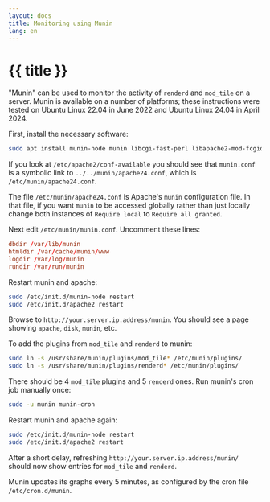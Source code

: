 ```yaml
---
layout: docs
title: Monitoring using Munin
lang: en
---
```


# {{ title }}

"Munin" can be used to monitor the activity of `renderd` and `mod_tile` on a server. Munin is available on a number of platforms; these instructions were tested on Ubuntu Linux 22.04 in June 2022 and Ubuntu Linux 24.04 in April 2024.

First, install the necessary software:

```sh
sudo apt install munin-node munin libcgi-fast-perl libapache2-mod-fcgid
```

If you look at `/etc/apache2/conf-available` you should see that `munin.conf` is a symbolic link to `../../munin/apache24.conf`, which is `/etc/munin/apache24.conf`.

The file `/etc/munin/apache24.conf` is Apache's `munin` configuration file. In that file, if you want `munin` to be accessed globally rather than just locally change both instances of `Require local` to `Require all granted`.

Next edit `/etc/munin/munin.conf`. Uncomment these lines:

```conf
dbdir /var/lib/munin
htmldir /var/cache/munin/www
logdir /var/log/munin
rundir /var/run/munin
```

Restart munin and apache:

```sh
sudo /etc/init.d/munin-node restart
sudo /etc/init.d/apache2 restart
```

Browse to `http://your.server.ip.address/munin`.  You should see a page showing `apache`, `disk`, `munin`, etc.

To add the plugins from `mod_tile` and `renderd` to munin:

```sh
sudo ln -s /usr/share/munin/plugins/mod_tile* /etc/munin/plugins/
sudo ln -s /usr/share/munin/plugins/renderd* /etc/munin/plugins/
```

There should be 4 `mod_tile` plugins and 5 `renderd` ones.  Run munin's cron job manually once:

```sh
sudo -u munin munin-cron
```

Restart munin and apache again:

```sh
sudo /etc/init.d/munin-node restart
sudo /etc/init.d/apache2 restart
```

After a short delay, refreshing `http://your.server.ip.address/munin/` should now show entries for `mod_tile` and `renderd`.

Munin updates its graphs every 5 minutes, as configured by the cron file `/etc/cron.d/munin`.

